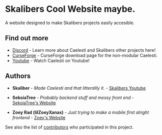 # Skalibers Cool Website maybe.

A website designed to make Skalibers projects easily accesible.

## Find out more

* [Discord](https://discord.gg/V4j9ga7) - Learn more about Caelesti and Skalibers other projects here!
* [CurseForge](https://www.curseforge.com/minecraft/texture-packs/caelesti/files) - CurseForge download page for the non-modular Caelesti.
* [Youtube](https://www.youtube.com/channel/UCZqcl6IU1nCdHFp7GsNTwZQ) - Watch Caelesti on Youtube!

## Authors

* **Skaliber** - *Made Caelesti and that litterallly it.* - [Skalibers Youtube](www.youtube.com/channel/UCZqcl6IU1nCdHFp7GsNTwZQ)

* **SekoiaTree** - *Probably backend stuff and messy front end* - [SekoiaTree's Website](sekoiatree.github.io/)

* **Zoey Rad (lilZoeyXanax)** - *Just trying to make a mobile first alright frontend* - [Zoey's Website](https://zoey.rapturelab.net/)

See also the list of [contributors](https://github.com/SkaliberWasTaken/SkaliberWasTaken.github.io/contributors) who participated in this project.
